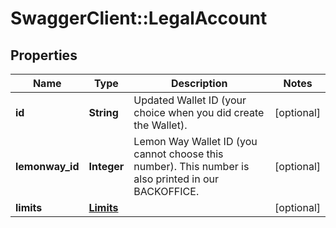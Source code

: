 # SwaggerClient::LegalAccount

## Properties
Name | Type | Description | Notes
------------ | ------------- | ------------- | -------------
**id** | **String** | Updated Wallet ID (your choice when you did create the Wallet). | [optional] 
**lemonway_id** | **Integer** | Lemon Way Wallet ID (you cannot choose this number). This number is also printed in our BACKOFFICE. | [optional] 
**limits** | [**Limits**](Limits.md) |  | [optional] 


